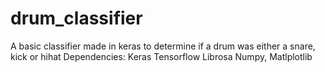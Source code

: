 # drum_classifier
A basic classifier made in keras to determine if a drum was either a snare, kick or hihat
Dependencies:
Keras
Tensorflow
Librosa
Numpy, Matlplotlib
